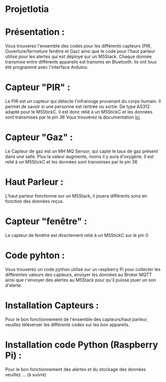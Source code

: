 # ProjetIotia

# Présentation :
Vous trouverez l'ensemble des codes pour les différents capteurs (PIR, Ouverture/fermeture fenêtre et Gaz) ainsi que le code pour l'haut parleur utilisé pour les alertes qui est déployé sur un M5Stack.
Chaque donnée transmise entre différents appareils est transmis en Bluetooth.
Ils ont tous été programmé avec l'interface Arduino. 

# Capteur "PIR" :  
Le PIR est un capteur qui détecte l'infrarouge provenant du corps humain. Il permet de savoir si une personne est rentrée ou sortie. De type AS312 adapté pour le M5StickC. Il est donc relié à un M5StickC et les données sont transmises par le pin 36
Vous trouverez la documentation [Ici](https://nodejs.org/en/)

# Capteur "Gaz" : 
Le Capteur de gaz est un MH MQ Sensor, qui capte le taux de gaz présent dans une salle. Plus la valeur augmente, moins il y aura d'oxygène. Il est relié à un M5StickC et les données sont transmises par le pin 36

# Haut Parleur : 
L'haut parleur fonctionne sur un M5Stack, il jouera différents sons en fonction des données reçus. 

# Capteur "fenêtre" :
Le capteur de fenêtre est directement relié à un M5StickC sur le pin 0

# Code pyhton : 
Vous trouverez un code python utilisé sur un raspberry Pi pour collecter les différentes valeurs des capteurs, envoyer les données au Broker MQTT ainsi que r'envoyer des alertes au M5Stack pour qu'il puisse jouer un son d'alerte. 

# Installation Capteurs :
Pour le bon fonctionnement de l'ensemble des capteurs/haut parleur, veuillez téléverser les différents codes sur les bon appareils. 

# Installation code Python (Raspberry Pi) :
Pour le bon fonctionnement des alertes et du stockage des données veuillez ... (à suivre) 
